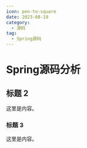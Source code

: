 ```yaml
---
icon: pen-to-square
date: 2023-08-19
category:
  - 源码
tag:
  - Spring源码
---
```


# Spring源码分析

## 标题 2

这里是内容。

### 标题 3

这里是内容。
